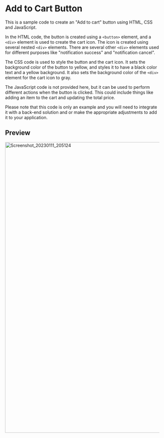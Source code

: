 # Add to Cart Button

This is a sample code to create an "Add to cart" button using HTML, CSS and JavaScript.

In the HTML code, the button is created using a `<button>` element, and a `<div>` element is used to create the cart icon. The icon is created using several nested `<div>` elements. There are several other `<div>` elements used for different purposes like "notification success" and "notification cancel".

The CSS code is used to style the button and the cart icon. It sets the background color of the button to yellow, and styles it to have a black color text and a yellow background. It also sets the background color of the `<div>` element for the cart icon to gray.

The JavaScript code is not provided here, but it can be used to perform different actions when the button is clicked. This could include things like adding an item to the cart and updating the total price.

Please note that this code is only an example and you will need to integrate it with a back-end solution and or make the appropriate adjustments to add it to your application.

## Preview
<img width="948" alt="Screenshot_20230111_205124" src="https://user-images.githubusercontent.com/59678435/211846406-4b79bd25-d9e9-4ab4-b85a-cb974366178e.png">

